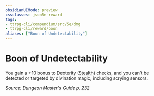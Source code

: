 ```yaml
---
obsidianUIMode: preview
cssclasses: json5e-reward
tags:
- ttrpg-cli/compendium/src/5e/dmg
- ttrpg-cli/reward/boon
aliases: ["Boon of Undetectability"]
---
```

# Boon of Undetectability

You gain a +10 bonus to Dexterity ([Stealth](3-Mechanics/CLI/rules/skills.md#Stealth)) checks, and you can't be detected or targeted by divination magic, including scrying sensors.

*Source: Dungeon Master's Guide p. 232*
